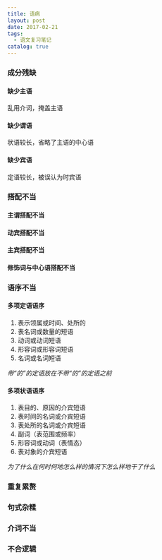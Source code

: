 ```yaml
---
title: 语病
layout: post
date: 2017-02-21
tags:
  - 语文复习笔记
catalog: true
---
```


### 成分残缺

#### 缺少主语

乱用介词，掩盖主语

#### 缺少谓语

状语较长，省略了主语的中心语

#### 缺少宾语

定语较长，被误认为时宾语

### 搭配不当

#### 主谓搭配不当

#### 动宾搭配不当

#### 主宾搭配不当

#### 修饰词与中心语搭配不当

### 语序不当

#### 多项定语语序

1. 表示领属或时间、处所的
2. 表名词或数量的短语
3. 动词或动词短语
4. 形容词或形容词短语
5. 名词或名词短语

*带“的”的定语放在不带“的”的定语之前*

#### 多项状语语序

1. 表目的、原因的介宾短语
2. 表时间的名词或介宾短语
3. 表处所的名词或介宾短语
4. 副词（表范围或频率）
5. 形容词或动词（表情态）
6. 表对象的介宾短语

*为了什么在何时何地怎么样的情况下怎么样地干了什么*

### 重复累赘

### 句式杂糅

### 介词不当

### 不合逻辑